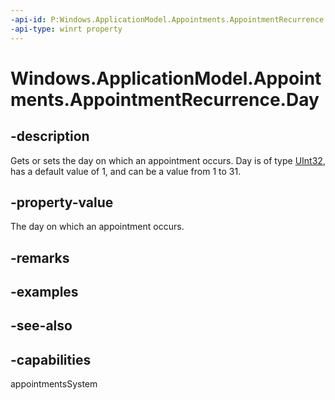 ```yaml
---
-api-id: P:Windows.ApplicationModel.Appointments.AppointmentRecurrence.Day
-api-type: winrt property
---
```


<!-- Property syntax
public uint Day { get;  set; }
-->

# Windows.ApplicationModel.Appointments.AppointmentRecurrence.Day

## -description
Gets or sets the day on which an appointment occurs. Day is of type [UInt32](/dotnet/api/system.uint32?redirectedfrom=MSDN), has a default value of 1, and can be a value from 1 to 31.

## -property-value
The day on which an appointment occurs.

## -remarks

## -examples

## -see-also

## -capabilities
appointmentsSystem
